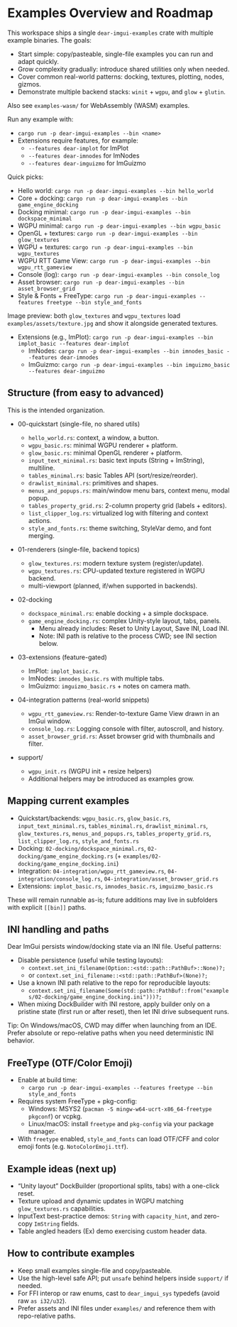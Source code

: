 # Examples Overview and Roadmap

This workspace ships a single `dear-imgui-examples` crate with multiple example binaries. The goals:

- Start simple: copy/pasteable, single-file examples you can run and adapt quickly.
- Grow complexity gradually: introduce shared utilities only when needed.
- Cover common real-world patterns: docking, textures, plotting, nodes, gizmos.
- Demonstrate multiple backend stacks: `winit` + `wgpu`, and `glow` + `glutin`.

Also see `examples-wasm/` for WebAssembly (WASM) examples.

Run any example with:

- `cargo run -p dear-imgui-examples --bin <name>`
- Extensions require features, for example:
  - `--features dear-implot` for ImPlot
  - `--features dear-imnodes` for ImNodes
  - `--features dear-imguizmo` for ImGuizmo

Quick picks:

- Hello world: `cargo run -p dear-imgui-examples --bin hello_world`
- Core + docking: `cargo run -p dear-imgui-examples --bin game_engine_docking`
- Docking minimal: `cargo run -p dear-imgui-examples --bin dockspace_minimal`
- WGPU minimal: `cargo run -p dear-imgui-examples --bin wgpu_basic`
- OpenGL + textures: `cargo run -p dear-imgui-examples --bin glow_textures`
- WGPU + textures: `cargo run -p dear-imgui-examples --bin wgpu_textures`
- WGPU RTT Game View: `cargo run -p dear-imgui-examples --bin wgpu_rtt_gameview`
- Console (log): `cargo run -p dear-imgui-examples --bin console_log`
- Asset browser: `cargo run -p dear-imgui-examples --bin asset_browser_grid`
- Style & Fonts + FreeType: `cargo run -p dear-imgui-examples --features freetype --bin style_and_fonts`

Image preview: both `glow_textures` and `wgpu_textures` load `examples/assets/texture.jpg` and show it alongside generated textures.
- Extensions (e.g., ImPlot): `cargo run -p dear-imgui-examples --bin implot_basic --features dear-implot`
  - ImNodes: `cargo run -p dear-imgui-examples --bin imnodes_basic --features dear-imnodes`
  - ImGuizmo: `cargo run -p dear-imgui-examples --bin imguizmo_basic --features dear-imguizmo`

## Structure (from easy to advanced)

This is the intended organization.

- 00-quickstart (single-file, no shared utils)
  - `hello_world.rs`: context, a window, a button.
  - `wgpu_basic.rs`: minimal WGPU renderer + platform.
  - `glow_basic.rs`: minimal OpenGL renderer + platform.
  - `input_text_minimal.rs`: basic text inputs (String + ImString), multiline.
  - `tables_minimal.rs`: basic Tables API (sort/resize/reorder).
  - `drawlist_minimal.rs`: primitives and shapes.
  - `menus_and_popups.rs`: main/window menu bars, context menu, modal popup.
  - `tables_property_grid.rs`: 2-column property grid (labels + editors).
  - `list_clipper_log.rs`: virtualized log with filtering and context actions.
  - `style_and_fonts.rs`: theme switching, StyleVar demo, and font merging.

- 01-renderers (single-file, backend topics)
  - `glow_textures.rs`: modern texture system (register/update).
  - `wgpu_textures.rs`: CPU-updated texture registered in WGPU backend.
  - multi-viewport (planned, if/when supported in backends).

- 02-docking
  - `dockspace_minimal.rs`: enable docking + a simple dockspace.
  - `game_engine_docking.rs`: complex Unity-style layout, tabs, panels.
    - Menu already includes: Reset to Unity Layout, Save INI, Load INI.
    - Note: INI path is relative to the process CWD; see INI section below.

- 03-extensions (feature-gated)
  - ImPlot: `implot_basic.rs`.
  - ImNodes: `imnodes_basic.rs` with multiple tabs.
  - ImGuizmo: `imguizmo_basic.rs` + notes on camera math.

- 04-integration patterns (real-world snippets)
  - `wgpu_rtt_gameview.rs`: Render-to-texture Game View drawn in an ImGui window.
  - `console_log.rs`: Logging console with filter, autoscroll, and history.
  - `asset_browser_grid.rs`: Asset browser grid with thumbnails and filter.

- support/
  - `wgpu_init.rs` (WGPU init + resize helpers)
  - Additional helpers may be introduced as examples grow.

## Mapping current examples

- Quickstart/backends: `wgpu_basic.rs`, `glow_basic.rs`, `input_text_minimal.rs`, `tables_minimal.rs`, `drawlist_minimal.rs`, `glow_textures.rs`, `menus_and_popups.rs`, `tables_property_grid.rs`, `list_clipper_log.rs`, `style_and_fonts.rs`
- Docking: `02-docking/dockspace_minimal.rs`, `02-docking/game_engine_docking.rs` (+ `examples/02-docking/game_engine_docking.ini`)
- Integration: `04-integration/wgpu_rtt_gameview.rs`, `04-integration/console_log.rs`, `04-integration/asset_browser_grid.rs`
- Extensions: `implot_basic.rs`, `imnodes_basic.rs`, `imguizmo_basic.rs`

These will remain runnable as-is; future additions may live in subfolders with explicit `[[bin]]` paths.

## INI handling and paths

Dear ImGui persists window/docking state via an INI file. Useful patterns:

- Disable persistence (useful while testing layouts):
  - `context.set_ini_filename(Option::<std::path::PathBuf>::None)?;`
  - or `context.set_ini_filename::<std::path::PathBuf>(None)?;`
- Use a known INI path relative to the repo for reproducible layouts:
  - `context.set_ini_filename(Some(std::path::PathBuf::from("examples/02-docking/game_engine_docking.ini")))?;`
- When mixing DockBuilder with INI restore, apply builder only on a pristine state (first run or after reset), then let INI drive subsequent runs.

Tip: On Windows/macOS, CWD may differ when launching from an IDE. Prefer absolute or repo-relative paths when you need deterministic INI behavior.

## FreeType (OTF/Color Emoji)

- Enable at build time:
  - `cargo run -p dear-imgui-examples --features freetype --bin style_and_fonts`
- Requires system FreeType + pkg-config:
  - Windows: MSYS2 (`pacman -S mingw-w64-ucrt-x86_64-freetype pkgconf`) or vcpkg.
  - Linux/macOS: install `freetype` and `pkg-config` via your package manager.
- With `freetype` enabled, `style_and_fonts` can load OTF/CFF and color emoji fonts (e.g. `NotoColorEmoji.ttf`).

## Example ideas (next up)

- “Unity layout” DockBuilder (proportional splits, tabs) with a one-click reset.
- Texture upload and dynamic updates in WGPU matching `glow_textures.rs` capabilities.
- InputText best-practice demos: `String` with `capacity_hint`, and zero-copy `ImString` fields.
- Table angled headers (Ex) demo exercising custom header data.

## How to contribute examples

- Keep small examples single-file and copy/pasteable.
- Use the high-level safe API; put `unsafe` behind helpers inside `support/` if needed.
- For FFI interop or raw enums, cast to `dear_imgui_sys` typedefs (avoid raw `as i32/u32`).
- Prefer assets and INI files under `examples/` and reference them with repo-relative paths.
